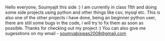 Hello everyone, Soumyajit this side :)
I am currently in class 11th and doing some side projects using python and other things like csv, mysql etc.
This is also one of the other projects i have done, being an beginner python user, there are still some bugs in the code, 
  i will try to fix them as soon as possible.
Thanks for checking out my project :)
You can also give me sugesstions on my email - soumyabiswas2008@gmail.com
